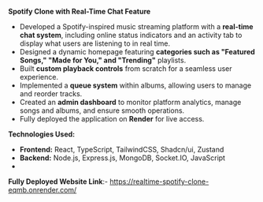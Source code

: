 **Spotify Clone with Real-Time Chat Feature**  
- Developed a Spotify-inspired music streaming platform with a **real-time chat system**, including online status indicators and an activity tab to display what users are listening to in real time.  
- Designed a dynamic homepage featuring **categories such as "Featured Songs," "Made for You," and "Trending"** playlists.  
- Built **custom playback controls** from scratch for a seamless user experience.  
- Implemented a **queue system** within albums, allowing users to manage and reorder tracks.  
- Created an **admin dashboard** to monitor platform analytics, manage songs and albums, and ensure smooth operations.  
- Fully deployed the application on **Render** for live access.  

**Technologies Used:**  
- **Frontend:** React, TypeScript, TailwindCSS, Shadcn/ui, Zustand  
- **Backend:** Node.js, Express.js, MongoDB, Socket.IO, JavaScript
- 
**Fully Deployed Website Link**:- https://realtime-spotify-clone-eqmb.onrender.com/
